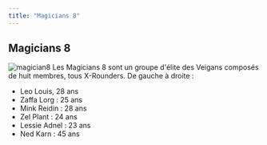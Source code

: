 ```yaml
---
title: "Magicians 8"
---
```


Magicians 8
-----------

![magician8](/images/stories/saga/gundamage/persos/magician8.png)
Les Magicians 8 sont un groupe d'élite des Veigans composés de huit membres, tous X-Rounders. De gauche à droite : 


* Leo Louis, 28 ans
* Zaffa Lorg : 25 ans
* Mink Reidin : 28 ans
* Zel Plant : 24 ans
* Lessie Adnel : 23 ans
* Ned Karn : 45 ans

